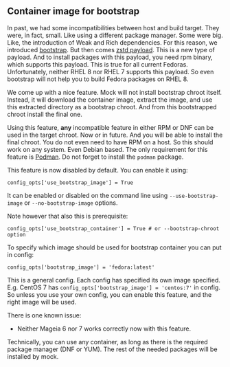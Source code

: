 ## Container image for bootstrap

In past, we had some incompatibilities between host and build target. They were, in fact, small. Like using a different package manager. Some were big. Like, the introduction of Weak and Rich dependencies. For this reason, we introduced [bootstrap](Feature-bootstrap). But then comes [zstd payload](https://fedoraproject.org/wiki/Changes/Switch_RPMs_to_zstd_compression). This is a new type of payload. And to install packages with this payload, you need rpm binary, which supports this payload. This is true for all current Fedoras. Unfortunately, neither RHEL 8 nor RHEL 7 supports this payload. So even bootstrap will not help you to build Fedora packages on RHEL 8.

We come up with a nice feature. Mock will not install bootstrap chroot itself. Instead, it will download the container image, extract the image, and use this extracted directory as a bootstrap chroot. And from this bootstrapped chroot install the final one.

Using this feature, **any** incompatible feature in either RPM or DNF can be used in the target chroot. Now or in future. And you will be able to install the final chroot. You do not even need to have RPM on a host. So this should work on any system. Even Debian based. The only requirement for this feature is [Podman](https://podman.io/). Do not forget to install the `podman` package.

This feature is now disabled by default. You can enable it using:

    config_opts['use_bootstrap_image'] = True

It can be enabled or disabled on the command line using `--use-bootstrap-image` or `--no-bootstrap-image` options.

Note however that also this is prerequisite:

    config_opts['use_bootstrap_container'] = True # or --bootstrap-chroot option

To specify which image should be used for bootstrap container you can put in config:

    config_opts['bootstrap_image'] = 'fedora:latest'

This is a general config. Each config has specified its own image specified. E.g. CentOS 7 has `config_opts['bootstrap_image'] = 'centos:7'` in config. So unless you use your own config, you can enable this feature, and the right image will be used.

There is one known issue:

 * Neither Mageia 6 nor 7 works correctly now with this feature.

Technically, you can use any container, as long as there is the required package manager (DNF or YUM). The rest of the needed packages will be installed by mock.
